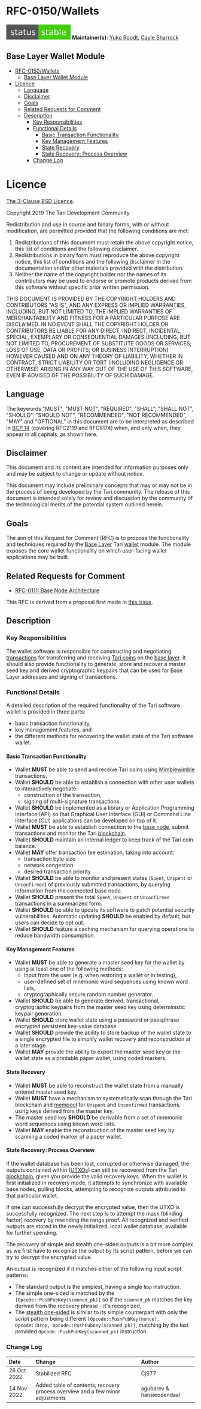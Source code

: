 # RFC-0150/Wallets
![status: stable](https://github.com/tari-project/tari/raw/master/RFC/src/theme/images/status-stable.svg)
**Maintainer(s)**: [Yuko Roodt](https://github.com/neonknight64), [Cayle Sharrock](https://github.com/CjS77)

## Base Layer Wallet Module

<!-- TOC -->
* [RFC-0150/Wallets](#rfc-0150wallets)
    * [Base Layer Wallet Module](#base-layer-wallet-module)
* [Licence](#licence)
    * [Language](#language)
    * [Disclaimer](#disclaimer)
    * [Goals](#goals)
    * [Related Requests for Comment](#related-requests-for-comment)
    * [Description](#description)
        * [Key Responsibilities](#key-responsibilities)
        * [Functional Details](#functional-details)
            * [Basic Transaction Functionality](#basic-transaction-functionality)
            * [Key Management Features](#key-management-features)
            * [State Recovery](#state-recovery)
            * [State Recovery: Process Overview](#state-recovery-process-overview)
        * [Change Log](#change-log)
<!-- TOC -->



# Licence

[The 3-Clause BSD Licence](https://opensource.org/licenses/BSD-3-Clause).

Copyright 2019 The Tari Development Community

Redistribution and use in source and binary forms, with or without modification, are permitted provided that the
following conditions are met:

1. Redistributions of this document must retain the above copyright notice, this list of conditions and the following
   disclaimer.
2. Redistributions in binary form must reproduce the above copyright notice, this list of conditions and the following
   disclaimer in the documentation and/or other materials provided with the distribution.
3. Neither the name of the copyright holder nor the names of its contributors may be used to endorse or promote products
   derived from this software without specific prior written permission.

THIS DOCUMENT IS PROVIDED BY THE COPYRIGHT HOLDERS AND CONTRIBUTORS "AS IS", AND ANY EXPRESS OR IMPLIED WARRANTIES,
INCLUDING, BUT NOT LIMITED TO, THE IMPLIED WARRANTIES OF MERCHANTABILITY AND FITNESS FOR A PARTICULAR PURPOSE ARE
DISCLAIMED. IN NO EVENT SHALL THE COPYRIGHT HOLDER OR CONTRIBUTORS BE LIABLE FOR ANY DIRECT, INDIRECT, INCIDENTAL,
SPECIAL, EXEMPLARY OR CONSEQUENTIAL DAMAGES (INCLUDING, BUT NOT LIMITED TO, PROCUREMENT OF SUBSTITUTE GOODS OR
SERVICES; LOSS OF USE, DATA OR PROFITS; OR BUSINESS INTERRUPTION) HOWEVER CAUSED AND ON ANY THEORY OF LIABILITY,
WHETHER IN CONTRACT, STRICT LIABILITY OR TORT (INCLUDING NEGLIGENCE OR OTHERWISE) ARISING IN ANY WAY OUT OF THE USE OF
THIS SOFTWARE, EVEN IF ADVISED OF THE POSSIBILITY OF SUCH DAMAGE.

## Language

The keywords "MUST", "MUST NOT", "REQUIRED", "SHALL", "SHALL NOT", "SHOULD", "SHOULD NOT", "RECOMMENDED",
"NOT RECOMMENDED", "MAY" and "OPTIONAL" in this document are to be interpreted as described in
[BCP 14](https://tools.ietf.org/html/bcp14) (covering RFC2119 and RFC8174) when, and only when, they appear in all capitals, as
shown here.

## Disclaimer

This document and its content are intended for information purposes only and may be subject to change or update
without notice.

This document may include preliminary concepts that may or may not be in the process of being developed by the Tari
community. The release of this document is intended solely for review and discussion by the community of the
technological merits of the potential system outlined herein.

## Goals

The aim of this Request for Comment (RFC) is to propose the functionality and techniques required by the [Base Layer]
Tari [wallet] module. The module exposes the core wallet functionality on which user-facing wallet applications may be built.

## Related Requests for Comment

* [RFC-0111: Base Node Architecture](./RFC-0111_BaseNodeArchitecture.md)

This RFC is derived from a proposal first made in [this issue](https://github.com/tari-project/tari/issues/17).

## Description

### Key Responsibilities

The wallet software is responsible for constructing and negotiating [transactions][transaction] for transferring and receiving
[Tari coins][Tari coin] on the [base layer][Base Layer]. It should also provide functionality to generate, store and recover a master seed key
and derived cryptographic keypairs that can be used for Base Layer addresses and signing of transactions.

### Functional Details

A detailed description of the required functionality of the Tari software wallet is provided in three parts:
* basic transaction functionality,
* key management features, and
* the different methods for recovering the wallet state of the Tari software wallet.

#### Basic Transaction Functionality

- Wallet **MUST** be able to send and receive Tari coins using [Mimblewimble] transactions.
- Wallet **SHOULD** be able to establish a connection with other user wallets to interactively negotiate:
    - construction of the transaction,
    - signing of multi-signature transactions.
- Wallet **SHOULD** be implemented as a library or Application Programming Interface (API) so that Graphical
  User Interface (GUI) or Command Line Interface (CLI) applications can be developed on top of it.
- Wallet **MUST** be able to establish connection to the [base node][Base Node], submit transactions and monitor the Tari [blockchain].
- Wallet **SHOULD** maintain an internal ledger to keep track of the Tari coin balance.
- Wallet **MAY** offer transaction fee estimation, taking into account:
    - transaction byte size
    - network congestion
    - desired transaction priority
- Wallet **SHOULD** be able to monitor and present states (`Spent`, `Unspent` or `Unconfirmed`) of previously submitted transactions,
  by querying information from the connected base node.
- Wallet **SHOULD** present the total `Spent`, `Unspent` or `Unconfirmed` transactions in a summarized form.
- Wallet **SHOULD** be able to update its software to patch potential security vulnerabilities.
  Automatic updating **SHOULD** be enabled by default, but users can decide to opt out.
- Wallet **SHOULD** feature a caching mechanism for querying operations to reduce bandwidth consumption.

#### Key Management Features

- Wallet **MUST** be able to generate a master seed key for the wallet by using at least one of the following methods:
    - input from the user (e.g. when restoring a wallet or in testing),
    - user-defined set of mnemonic word sequences using known word lists,
    - cryptographically secure random number generator.
- Wallet **SHOULD** be able to generate derived, transactional, cryptographic keypairs from the master seed key using deterministic
  keypair generation.
- Wallet **SHOULD** store wallet state using a password or passphrase encrypted persistent key-value database.
- Wallet **SHOULD** provide the ability to store backup of the wallet state to a single encrypted file to simplify wallet recovery and
  reconstruction at a later stage.
- Wallet **MAY** provide the ability to export the master seed key or the wallet state as a printable paper wallet, using coded markers.

#### State Recovery

- Wallet **MUST** be able to reconstruct the wallet state from a manually entered master seed key.
- Wallet **MUST** have a mechanism to systematically scan through the Tari blockchain and [mempool](RFC-0190_Mempool.md) for `Unspent` and `Unconfirmed`
  transactions, using keys derived from the master key.
- The master seed key **SHOULD** be derivable from a set of mnemonic word sequences using known word lists.
- Wallet **MAY** enable the reconstruction of the master seed key by scanning a coded marker of a paper wallet.

#### State Recovery: Process Overview
If the wallet database has been lost, corrupted or otherwise damaged, the outputs contained within ([UTXOs](Glossary.md#unspent-transaction-outputs))
can still be recovered from the Tari [blockchain], given you provide the valid recovery keys. When the wallet is first initialized in recovery mode,
it attempts to synchronize with available base nodes, pulling blocks, attempting to recognize outputs attributed to that particular wallet.

If one can successfully decrypt the encrypted value, then the UTXO is successfully recognized. The next step is to attempt the mask (blinding factor)
recovery by rewinding the range proof. All recognized and verified outputs are stored in the newly initialized, local wallet database,
available for further spending.

The recovery of simple and stealth one-sided outputs is a bit more complex as we first have to recognize the output by its script pattern, before we can try
to decrypt the encrypted value.

An output is recognized if it matches either of the following input script patterns:

- The standard output is the simplest, having a single `Nop` instruction.
- The simple one-sided is matched by the `[Opcode::PushPubKey(scanned_pk)]` so if the `scanned_pk` matches the key derived from the recovery phrase - it's recognized,
- The [stealth one-sided](RFC-0203_StealthAddresses.md) is similar to its simple counterpart with only the script pattern being different `[Opcode::PushPubKey(nonce), Opcode::Drop, Opcode::PushPubKey(scanned_pk)]`, matching by the last provided `Opcode::PushPubKey(scanned_pk)` instruction.



[wallet]: Glossary.md#wallet
[Base Layer]: Glossary.md#base-layer
[tari coin]: Glossary.md#tari-coin
[transaction]: Glossary.md#transaction
[mimblewimble]: Glossary.md#mimblewimble
[blockchain]: Glossary.md#blockchain
[base node]: Glossary.md#base-node

### Change Log

| Date        | Change                                                                         | Author                    |
|:------------|:-------------------------------------------------------------------------------|:--------------------------|
| 26 Oct 2022 | Stabilized RFC                                                                 | CjS77                     |
| 14 Nov 2022 | Added table of contents, recovery process overview and a few minor adjustments | agubarev & hansieodendaal |